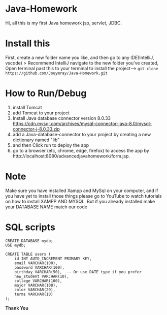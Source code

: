# Java-Homework
Hi, all this is my first Java homework jsp, servlet, JDBC.
# Install this 
First, create a new folder name you like, and then go to any IDE(IntelliJ, vscode) > Recommend IntelliJ
  navigate to the new folder you've created, 
  Open terminal past this to your terminal to install the project--> ```git clone https://github.com/Jouymray/Java-Homework.git```

# How to Run/Debug

1. install Tomcat
2. add Tomcat to your project
3. Install Java database connector version 8.0.33  https://cdn.mysql.com/archives/mysql-connector-java-8.0/mysql-connector-j-8.0.33.zip
4. add a Java-database-connector to your project by creating a new dictionary named "lib"
5. and then Click run to deploy the app
6. go to a browser (etc, chrome, edge, firefox) to access the app by http://localhost:8080/advancedjavahomework/form.jsp.

# Note
Make sure you have installed Xampp and MySql on your computer, and if you have yet to install those things please go to YouTube to watch tutorials on how to install XAMPP  AND MYSQL. But if you already installed make your DATABASE NAME match our code

# SQL scripts
```
CREATE DATABASE mydb;
USE mydb;

CREATE TABLE users (
    id INT AUTO_INCREMENT PRIMARY KEY,
    email VARCHAR(100),
    password VARCHAR(100),
    birthday VARCHAR(50),  -- Or use DATE type if you prefer
    new_student VARCHAR(10),
    college VARCHAR(100),
    major VARCHAR(100),
    color VARCHAR(20),
    terms VARCHAR(10)
);

```
**Thank You**
